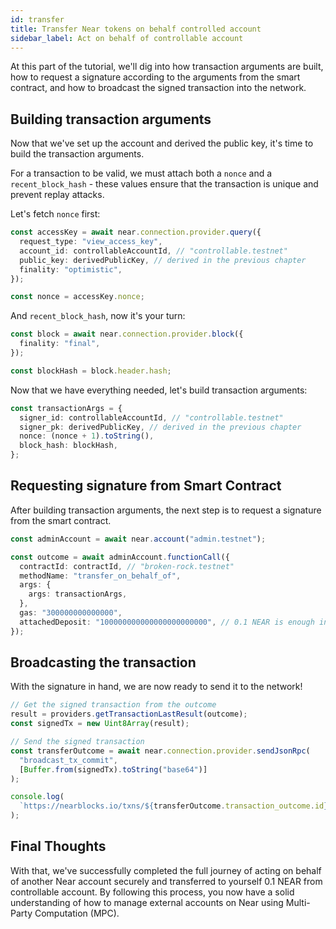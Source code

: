 ```yaml
---
id: transfer
title: Transfer Near tokens on behalf controlled account
sidebar_label: Act on behalf of controllable account
---
```


At this part of the tutorial, we'll dig into how transaction arguments are built, how to request a signature according to the arguments from the smart contract, and how to broadcast the signed transaction into the network.

## Building transaction arguments

Now that we've set up the account and derived the public key, it's time to build the transaction arguments.

For a transaction to be valid, we must attach both a `nonce` and a `recent_block_hash` - these values ensure that the transaction is unique and prevent replay attacks.

Let's fetch `nonce` first:

```ts
const accessKey = await near.connection.provider.query({
  request_type: "view_access_key",
  account_id: controllableAccountId, // "controllable.testnet"
  public_key: derivedPublicKey, // derived in the previous chapter
  finality: "optimistic",
});

const nonce = accessKey.nonce;
```

And `recent_block_hash`, now it's your turn:

```ts
const block = await near.connection.provider.block({
  finality: "final",
});

const blockHash = block.header.hash;
```

Now that we have everything needed, let's build transaction arguments:

```ts
const transactionArgs = {
  signer_id: controllableAccountId, // "controllable.testnet"
  signer_pk: derivedPublicKey, // derived in the previous chapter
  nonce: (nonce + 1).toString(),
  block_hash: blockHash,
};
```

## Requesting signature from Smart Contract

After building transaction arguments, the next step is to request a signature from the smart contract.

```ts
const adminAccount = await near.account("admin.testnet");

const outcome = await adminAccount.functionCall({
  contractId: contractId, // "broken-rock.testnet"
  methodName: "transfer_on_behalf_of",
  args: {
    args: transactionArgs,
  },
  gas: "300000000000000",
  attachedDeposit: "100000000000000000000000", // 0.1 NEAR is enough in most cases to pay MPC fee
});
```

## Broadcasting the transaction

With the signature in hand, we are now ready to send it to the network!

```ts
// Get the signed transaction from the outcome
result = providers.getTransactionLastResult(outcome);
const signedTx = new Uint8Array(result);

// Send the signed transaction
const transferOutcome = await near.connection.provider.sendJsonRpc(
  "broadcast_tx_commit",
  [Buffer.from(signedTx).toString("base64")]
);

console.log(
  `https://nearblocks.io/txns/${transferOutcome.transaction_outcome.id}`
);
```

## Final Thoughts

With that, we've successfully completed the full journey of acting on behalf of another Near account securely and transferred to yourself 0.1 NEAR from controllable account. By following this process, you now have a solid understanding of how to manage external accounts on Near using Multi-Party Computation (MPC).
